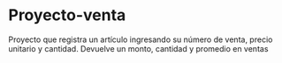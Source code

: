 # Proyecto-venta
Proyecto que registra un artículo ingresando su número de venta, precio unitario y cantidad. Devuelve un monto, cantidad y promedio en ventas
